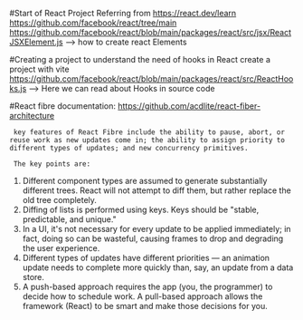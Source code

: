 #Start of React Project
Referring from https://react.dev/learn
https://github.com/facebook/react/tree/main
https://github.com/facebook/react/blob/main/packages/react/src/jsx/ReactJSXElement.js     --> how to create react Elements

#Creating a project to understand the need of hooks in React
    create a project with vite
    https://github.com/facebook/react/blob/main/packages/react/src/ReactHooks.js  --> Here we can read about Hooks in source code

#React fibre documentation:
    https://github.com/acdlite/react-fiber-architecture
    
     key features of React Fibre include the ability to pause, abort, or reuse work as new updates come in; the ability to assign priority to different types of updates; and new concurrency primitives.

     The key points are:

1) Different component types are assumed to generate substantially different trees. React will not attempt to diff them, but rather replace the old tree completely.
2) Diffing of lists is performed using keys. Keys should be "stable, predictable, and unique."
3) In a UI, it's not necessary for every update to be applied immediately; in fact, doing so can be wasteful, causing frames to drop and degrading the user experience.
4) Different types of updates have different priorities — an animation update needs to complete more quickly than, say, an update from a data store.
5) A push-based approach requires the app (you, the programmer) to decide how to schedule work. A pull-based approach allows the framework (React) to be smart and make those decisions for you.
